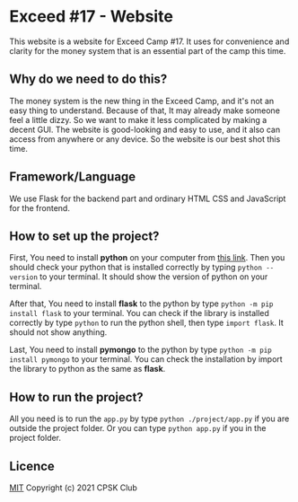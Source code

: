 # Exceed #17 - Website

This website is a website for Exceed Camp #17. It uses for convenience and clarity for the money system that is an essential part of the camp this time.

## Why do we need to do this?

The money system is the new thing in the Exceed Camp, and it's not an easy thing to understand. Because of that, It may already make someone feel a little dizzy. So we want to make it less complicated by making a decent GUI. The website is good-looking and easy to use, and it also can access from anywhere or any device. So the website is our best shot this time.

## Framework/Language

We use Flask for the backend part and ordinary HTML CSS and JavaScript for the frontend.

## How to set up the project?

First, You need to install **python** on your computer from [this link](https://www.python.org/downloads/). Then you should check your python that is installed correctly by typing `python --version` to your terminal. It should show the version of python on your terminal.

After that, You need to install **flask** to the python by type `python -m pip install flask` to your terminal. You can check if the library is installed correctly by type `python` to run the python shell, then type `import flask`. It should not show anything.

Last, You need to install **pymongo** to the python by type `python -m pip install pymongo` to your terminal. You can check the installation by import the library to python as the same as **flask**.

## How to run the project?

All you need is to run the `app.py` by type `python ./project/app.py` if you are outside the project folder. Or you can type `python app.py` if you in the project folder.

## Licence

[MIT](https://choosealicense.com/licenses/mit/) Copyright (c) 2021 CPSK Club